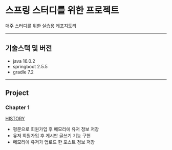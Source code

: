 # 스프링 스터디를 위한 프로젝트
매주 스터디를 위한 실습용 레포지토리  

---
  
## 기술스택 및 버전
- java 16.0.2
- springboot 2.5.5
- gradle 7.2

---

## Project

### Chapter 1
  
[HISTORY](https://github.com/hminkim/study_project/blob/master/history/Chapter%201.md)
- 평문으로 회원가입 후 메모리에 유저 정보 저장
- 유저 회원가입 후 게시판 글쓰기 기능 구현
- 메모리에 유저가 업로드 한 포스트 정보 저장
